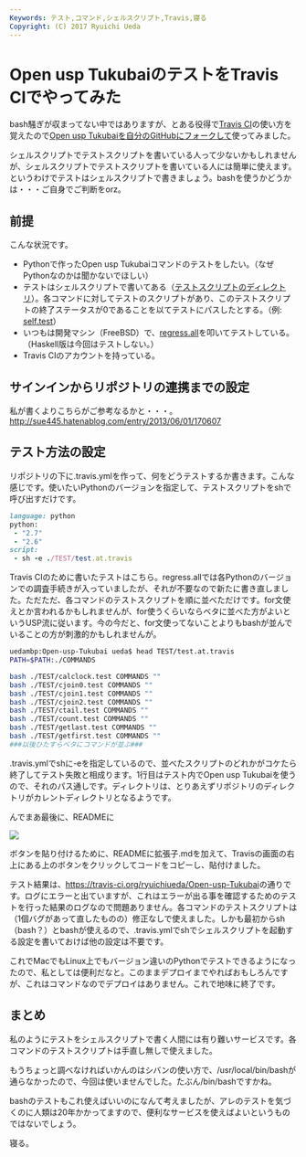 ```yaml
---
Keywords: テスト,コマンド,シェルスクリプト,Travis,寝る
Copyright: (C) 2017 Ryuichi Ueda
---
```


# Open usp TukubaiのテストをTravis CIでやってみた
bash騒ぎが収まってない中ではありますが、とある役得で<a href="https://travis-ci.org/" target="_blank">Travis CI</a>の使い方を覚えたので<a href="https://github.com/ryuichiueda/Open-usp-Tukubai" target="_blank">Open usp Tukubaiを自分のGitHubにフォークして</a>使ってみました。

シェルスクリプトでテストスクリプトを書いている人って少ないかもしれませんが、シェルスクリプトでテストスクリプトを書いている人には簡単に使えます。というわけでテストはシェルスクリプトで書きましょう。bashを使うかどうかは・・・ご自身でご判断をorz。

<h2>前提</h2>

こんな状況です。

<ul>
 <li>Pythonで作ったOpen usp Tukubaiコマンドのテストをしたい。（なぜPythonなのかは聞かないでほしい）</li>
 <li>テストはシェルスクリプトで書いてある（<a href="https://github.com/ryuichiueda/Open-usp-Tukubai/tree/master/TEST" target="_blank">テストスクリプトのディレクトリ</a>）。各コマンドに対してテストのスクリプトがあり、このテストスクリプトの終了ステータスが0であることを以てテストにパスしたとする。（例: <a href="https://github.com/ryuichiueda/Open-usp-Tukubai/blob/master/TEST/self.test" target="_blank">self.test</a>）</li>
 <li>いつもは開発マシン（FreeBSD）で、<a href="https://github.com/ryuichiueda/Open-usp-Tukubai/blob/master/TEST/regress.all" target="_blank">regress.all</a>を叩いてテストしている。（Haskell版は今回はテストしない。）</li>
 <li>Travis CIのアカウントを持っている。</li>
</ul>

<h2>サインインからリポジトリの連携までの設定</h2>

私が書くよりこちらがご参考なるかと・・・。<a href="http://sue445.hatenablog.com/entry/2013/06/01/170607" target="_blank">http://sue445.hatenablog.com/entry/2013/06/01/170607</a>

<h2>テスト方法の設定</h2>

リポジトリの下に.travis.ymlを作って、何をどうテストするか書きます。こんな感じです。使いたいPythonのバージョンを指定して、テストスクリプトをshで呼び出すだけです。

```ruby
language: python
python:
 - "2.7"
 - "2.6"
script: 
 - sh -e ./TEST/test.at.travis
```

Travis CIのために書いたテストはこちら。regress.allでは各Pythonのバージョンでの調査手続きが入っていましたが、それが不要なので新たに書き直しました。ただただ、各コマンドのテストスクリプトを順に並べただけです。for文使えとか言われるかもしれませんが、for使うくらいならベタに並べた方がよいというUSP流に従います。今の今だと、for文使ってないことよりもbashが並んでいることの方が刺激的かもしれませんが。

```bash
uedambp:Open-usp-Tukubai ueda$ head TEST/test.at.travis 
PATH=$PATH:./COMMANDS

bash ./TEST/calclock.test COMMANDS ""
bash ./TEST/cjoin0.test COMMANDS ""
bash ./TEST/cjoin1.test COMMANDS ""
bash ./TEST/cjoin2.test COMMANDS ""
bash ./TEST/ctail.test COMMANDS ""
bash ./TEST/count.test COMMANDS ""
bash ./TEST/getlast.test COMMANDS ""
bash ./TEST/getfirst.test COMMANDS ""
###以後ひたすらベタにコマンドが並ぶ###
```

.travis.ymlでshに-eを指定しているので、並べたスクリプトのどれかがコケたら終了してテスト失敗と相成ります。1行目はテスト内でOpen usp Tukubaiを使うので、それのパス通しです。ディレクトリは、とりあえずリポジトリのディレクトリがカレントディレクトリとなるようです。

んでまあ最後に、READMEに

<img src="https://travis-ci.org/ryuichiueda/Open-usp-Tukubai.svg?branch=master" />

ボタンを貼り付けるために、READMEに拡張子.mdを加えて、Travisの画面の右上にある上のボタンをクリックしてコードをコピーし、貼付けました。

テスト結果は、<a href="https://travis-ci.org/ryuichiueda/Open-usp-Tukubai" target="_blank">https://travis-ci.org/ryuichiueda/Open-usp-Tukubai</a>の通りです。ログにエラーと出ていますが、これはエラーが出る事を確認するためのテストを行った結果のログなので問題ありません。各コマンドのテストスクリプトは（1個バグがあって直したものの）修正なしで使えました。しかも最初からsh（bash？）とbashが使えるので、.travis.ymlでshでシェルスクリプトを起動する設定を書いておけば他の設定は不要です。

これでMacでもLinux上でもバージョン違いのPythonでテストできるようになったので、私としては便利だなと。このままデプロイまでやればおもしろんですが、これはコマンドなのでデプロイはありません。これで地味に終了です。

<h2>まとめ</h2>

私のようにテストをシェルスクリプトで書く人間には有り難いサービスです。各コマンドのテストスクリプトは手直し無しで使えました。

もうちょっと調べなければいかんのはシバンの使い方で、/usr/local/bin/bashが通らなかったので、今回は使いませんでした。たぶん/bin/bashですかね。


bashのテストもこれ使えばいいのになんて考えましたが、アレのテストを気づくのに人類は20年かかってますので、便利なサービスを使えばよいというものではないでしょう。

寝る。

